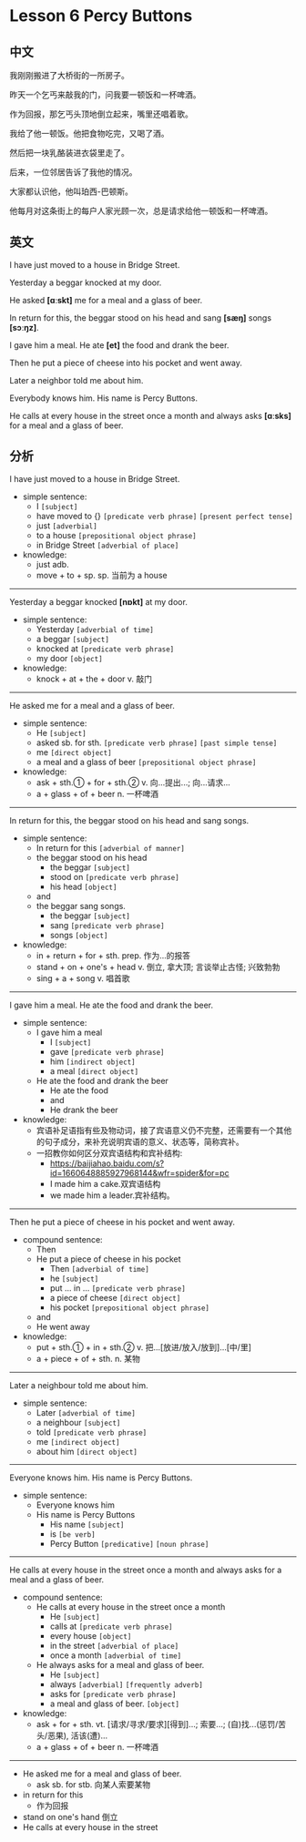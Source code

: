 # Lesson 6 Percy Buttons

## 中文

我刚刚搬进了大桥街的一所房子。

昨天一个乞丐来敲我的门，问我要一顿饭和一杯啤酒。

作为回报，那乞丐头顶地倒立起来，嘴里还唱着歌。

我给了他一顿饭。他把食物吃完，又喝了酒。

然后把一块乳酪装进衣袋里走了。

后来，一位邻居告诉了我他的情况。

大家都认识他，他叫珀西-巴顿斯。

他每月对这条街上的每户人家光顾一次，总是请求给他一顿饭和一杯啤酒。

## 英文

I have just moved to a house in Bridge Street.

Yesterday a beggar knocked at my door.

He asked **[ɑːskt]** me for a meal and a glass of beer.

In return for this, the beggar stood on his head and sang **[sæŋ]** songs **[sɔːŋz]**.

I gave him a meal. He ate **[et]** the food and drank the beer.

Then he put a piece of cheese into his pocket and went away.

Later a neighbor told me about him.

Everybody knows him. His name is Percy Buttons.

He calls at every house in the street once a month and always asks **[ɑːsks]** for a meal and a glass of beer.

## 分析

I have just moved to a house in Bridge Street.
- simple sentence:
    - I `[subject]`
    - have moved to {} `[predicate verb phrase]` `[present perfect tense]`
    - just `[adverbial]`
    - to a house `[prepositional object phrase]`
    - in Bridge Street `[adverbial of place]`
- knowledge:
    - just adb. 
    - move + to + sp. sp.  当前为 a house
  
---

Yesterday a beggar knocked **[nɒkt]** at my door.
- simple sentence:
    - Yesterday `[adverbial of time]`
    - a beggar `[subject]`
    - knocked at `[predicate verb phrase]`
    - my door `[object]`
- knowledge:
    - knock + at + the + door v. 敲门

---

He asked me for a meal and a glass of beer.
- simple sentence:
    - He `[subject]`
    - asked sb. for sth. `[predicate verb phrase]` `[past simple tense]`
    - me `[direct object]`
    - a meal and a glass of beer `[prepositional object phrase]`
- knowledge:
    - ask + sth.① + for + sth.② v. 向...提出...; 向...请求...
    - a + glass + of + beer n. 一杯啤酒
  
---

In return for this, the beggar stood on his head and sang songs. 
- simple sentence:
    - In return for this `[adverbial of manner]`
    - the beggar stood on his head
        - the beggar `[subject]`
        - stood on `[predicate verb phrase]`
        - his head `[object]`
    - and
    - the beggar sang songs. 
        - the beggar `[subject]`
        - sang `[predicate verb phrase]`
        - songs `[object]`
- knowledge:
    - in + return + for + sth. prep. 作为...的报答
    - stand + on + one's + head v. 倒立, 拿大顶; 言谈举止古怪; 兴致勃勃
    - sing + a + song v. 唱首歌
  
---

I gave him a meal. He ate the food and drank the beer.
- simple sentence:
    - I gave him a meal
        - I `[subject]`
        - gave `[predicate verb phrase]`
        - him `[indirect object]`
        - a meal `[direct object]`
    - He ate the food and drank the beer
        - He ate the food
        - and
        - He drank the beer
- knowledge:
    - 宾语补足语指有些及物动词，接了宾语意义仍不完整，还需要有一个其他的句子成分，来补充说明宾语的意义、状态等，简称宾补。
    - 一招教你如何区分双宾语结构和宾补结构:
        - https://baijiahao.baidu.com/s?id=1660648885927968144&wfr=spider&for=pc
        - I made him a cake.双宾语结构
        - we made him a leader.宾补结构。

---

Then he put a piece of cheese in his pocket and went away.
- compound sentence:
    - Then
    - He put a piece of cheese in his pocket
       - Then `[adverbial of time]`
       - he `[subject]`
       - put ... in ... `[predicate verb phrase]`
       - a piece of cheese `[direct object]`
       - his pocket `[prepositional object phrase]`
    - and 
    - He went away 
- knowledge:
    - put + sth.① + in + sth.② v. 把...[放进/放入/放到]...[中/里]
    - a + piece + of + sth. n. 某物
    
---

Later a neighbour told me about him.
- simple sentence:
    - Later `[adverbial of time]`
    - a neighbour `[subject]`
    - told `[predicate verb phrase]`
    - me `[indirect object]`
    - about him `[direct object]`
  
---

Everyone knows him. His name is Percy Buttons.
- simple sentence:
  - Everyone knows him 
  - His name is Percy Buttons
    - His name `[subject]`
    - is `[be verb]`
    - Percy Button `[predicative]` `[noun phrase]`
  
---

He calls at every house in the street once a month and always asks for a meal and a glass of beer.
- compound sentence:
  - He calls at every house in the street once a month
    - He `[subject]`
    - calls at `[predicate verb phrase]`
    - every house `[object]`
    - in the street `[adverbial of place]`
    - once a month  `[adverbial of time]`
  - He always asks for a meal and glass of beer.
    - He `[subject]`
    - always `[adverbial]` `[frequently adverb]`
    - asks for `[predicate verb phrase]`
    - a meal and glass of beer. `[object]`
- knowledge:
    - ask + for + sth. vt. [请求/寻求/要求][得到]...; 索要...; (自)找...(惩罚/苦头/恶果), 活该(遭)...
    - a + glass + of + beer n. 一杯啤酒
  
---

- He asked me for a meal and glass of beer.  
  - ask sb. for stb. 向某人索要某物
- in return for this
  - 作为回报
- stand on one's hand 倒立
- He calls at every house in the street 
